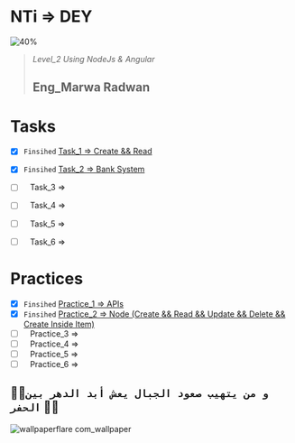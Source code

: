 # NTi => DEY

![40%](https://progress-bar.dev/40/?title=Progress)


>_Level_2 Using NodeJs & Angular_
>## Eng_Marwa Radwan




# Tasks


- [x] ` Finsihed ` [Task_1 => Create && Read](https://github.com/3Mowafy/NTi/tree/main/Tasks/Task_1)
- [x] ` Finsihed ` [Task_2 => Bank System](https://github.com/3Mowafy/NTi/tree/main/Tasks/bank)
- [ ] ` ` Task_3 => 
- [ ] ` ` Task_4 => 
- [ ] ` ` Task_5 => 
- [ ] ` ` Task_6 => 


# Practices

- [x] ` Finsihed ` [Practice_1 => APIs](https://github.com/3Mowafy/NTi/tree/main/Practices/Practice_1)
- [x] ` Finsihed ` [Practice_2 => Node (Create && Read && Update && Delete && Create Inside Item)](https://github.com/3Mowafy/NTi/tree/main/Practices/Practice_2)
- [ ] ` ` Practice_3 => 
- [ ] ` ` Practice_4 => 
- [ ] ` ` Practice_5 => 
- [ ] ` ` Practice_6 => 

:man_student:`و من يتهيب صعود الجبال يعش أبد الدهر بين الحفر` :man_student:
--

![wallpaperflare com_wallpaper](https://user-images.githubusercontent.com/98129284/193458401-37a5181f-3bd2-4bf8-9097-d64a7304d868.jpg)

